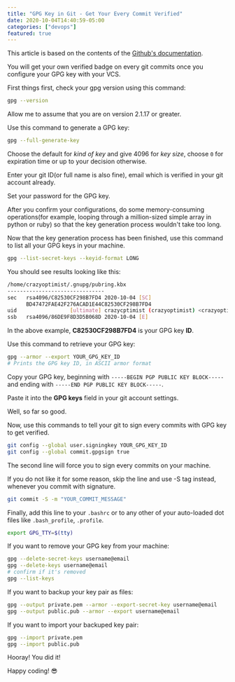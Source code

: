 ```yaml
---
title: "GPG Key in Git - Get Your Every Commit Verified"
date: 2020-10-04T14:40:59-05:00
categories: ["devops"]
featured: true
---
```


This article is based on the contents of the [Github's documentation](https://docs.github.com/en/free-pro-team@latest/github/authenticating-to-github/managing-commit-signature-verification).

You will get your own verified badge on every git commits once you configure your GPG key with your VCS.

First things first, check your gpg version using this command:

```bash
gpg --version
```

Allow me to assume that you are on version 2.1.17 or greater.

Use this command to generate a GPG key:

```bash
gpg --full-generate-key
```

Choose the default for *kind of key* and give 4096 for *key size*, choose `0` for expiration time or up to your decision otherwise.

Enter your git ID(or full name is also fine), email which is verified in your git account already.

Set your password for the GPG key.

After you confirm your configurations, do some memory-consuming operations(for example, looping through a million-sized simple array in python or ruby) so that the key generation process wouldn't take too long.

Now that the key generation process has been finished, use this command to list all your GPG keys in your machine.

```bash
gpg --list-secret-keys --keyid-format LONG
```

You should see results looking like this:

```bash
/home/crazyoptimist/.gnupg/pubring.kbx
-------------------------------
sec   rsa4096/C82530CF298B7FD4 2020-10-04 [SC]
      BD47472FAE42F276ACAD1E44C82530CF298B7FD4
uid                 [ultimate] crazycptimist (crazyoptimist) <crazyoptimist@mail.com>
ssb   rsa4096/86DE9F8D3D5B068D 2020-10-04 [E]
```

In the above example, **C82530CF298B7FD4** is your GPG key **ID**.

Use this command to retrieve your GPG key:

```bash
gpg --armor --export YOUR_GPG_KEY_ID
# Prints the GPG key ID, in ASCII armor format
```

Copy your GPG key, beginning with `-----BEGIN PGP PUBLIC KEY BLOCK-----` and ending with `-----END PGP PUBLIC KEY BLOCK-----`.

Paste it into the **GPG keys** field in your git account settings.

Well, so far so good.

Now, use this commands to tell your git to sign every commits with GPG key to get verified.

```bash
git config --global user.signingkey YOUR_GPG_KEY_ID
git config --global commit.gpgsign true
```

The second line will force you to sign every commits on your machine.

If you do not like it for some reason, skip the line and use -S tag instead, whenever you commit with signature.

```bash
git commit -S -m "YOUR_COMMIT_MESSAGE"
```

Finally, add this line to your `.bashrc` or to any other of your auto-loaded dot files like `.bash_profile`, `.profile`.

```bash
export GPG_TTY=$(tty)
```

If you want to remove your GPG key from your machine:

```bash
gpg --delete-secret-keys username@email
gpg --delete-keys username@email
# confirm if it's removed
gpg --list-keys
```

If you want to backup your key pair as files:

```bash
gpg --output private.pem --armor --export-secret-key username@email
gpg --output public.pub --armor --export username@email
```

If you want to import your backuped key pair:

```bash
gpg --import private.pem
gpg --import public.pub
```

Hooray! You did it!

Happy coding! 😎
